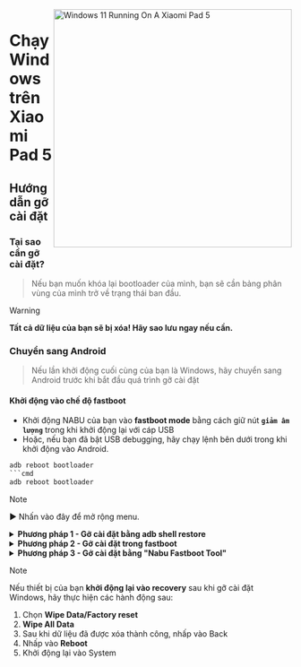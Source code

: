 <img align="right" src="https://raw.githubusercontent.com/erdilS/Port-Windows-11-Xiaomi-Pad-5/main/nabu.png" width="425" alt="Windows 11 Running On A Xiaomi Pad 5">

# Chạy Windows trên Xiaomi Pad 5

## Hướng dẫn gỡ cài đặt

### Tại sao cần gỡ cài đặt?
> Nếu bạn muốn khóa lại bootloader của mình, bạn sẽ cần bảng phân vùng của mình trở về trạng thái ban đầu.

> [!Warning]
> **Tất cả dữ liệu của bạn sẽ bị xóa! Hãy sao lưu ngay nếu cần.**

### Chuyển sang Android
> Nếu lần khởi động cuối cùng của bạn là Windows, hãy chuyển sang Android trước khi bắt đầu quá trình gỡ cài đặt

#### Khởi động vào chế độ fastboot
- Khởi động NABU của bạn vào **fastboot mode** bằng cách giữ nút **`giảm âm lượng`** trong khi khởi động lại với cáp USB
- Hoặc, nếu bạn đã bật USB debugging, hãy chạy lệnh bên dưới trong khi khởi động vào Android.
```cmd
adb reboot bootloader
```cmd
adb reboot bootloader
```

> [!NOTE]
>
> ▶️ Nhấn vào đây để mở rộng menu.

<details>
  <summary><strong>Phương pháp 1 - Gỡ cài đặt bằng adb shell restore</strong></summary>

### Chuẩn bị
- [```Android platform tools```](https://developer.android.com/studio/releases/platform-tools)

- [```Modified Recovery Image```](https://github.com/ArKT-7/twrp_device_xiaomi_nabu/releases/tag/mod-win)

#### Khởi động recovery đã chỉnh sửa
> Mở một cửa sổ CMD bên trong thư mục platform-tools, sau đó (trong khi máy tính bảng của bạn đang ở chế độ fastboot) chạy:
```cmd
fastboot boot path\to\recovery.img
```

### Khôi phục bố cục phân vùng
> [!Warning]
> Cái này sẽ xóa tất cả dữ liệu Android của bạn. Hãy sao lưu trước nếu cần.

```cmd
adb shell restore
```

#### Khởi động vào Android
```cmd
adb reboot 
```

## Done!

</details>

<details>
  <summary><strong>Phương pháp 2 - Gỡ cài đặt trong fastboot</strong></summary>

### Chuẩn bị
- [```Android platform tools```](https://developer.android.com/studio/releases/platform-tools)

- [```gpt_both0.bin```](https://github.com/erdilS/Port-Windows-11-Xiaomi-Pad-5/releases/download/1.0/gpt_both0.bin)

### Khôi phục bảng phân vùng
> Thay thế ```path\to\gpt_both0.bin``` bằng đường dẫn đến tệp gpt_both0.bin.
```cmd
fastboot flash partition:0 path\to\gpt_both0.bin
```

#### Xóa userdata
> Để tránh bootloop và khôi phục kích thước FS
```cmd
fastboot -w
```

#### Khởi động vào Android
```cmd
fastboot reboot
```

## Hoàn tất!

</details>

<details>
  <summary><strong>Phương pháp 3 - Gỡ cài đặt bằng "Nabu Fastboot Tool"</strong></summary>

### Chuẩn bị
 `Một `**`cáp`**` để kết nối `**`Xiaomi Pad 5`**` của bạn với `**`thiết bị khác`**

 **`Bất kỳ thiết bị nào khác (Android, Windows, Mac hoặc Linux)`**

### Kết nối với Fastboot Tool trên trang web
- Mở **[Nabu Fastboot Tool](https://arkt-7.github.io/nabu/)** trong trình duyệt của bất kỳ thiết bị nào.
- Nhấp vào nút **`Connect Device Fastboot`**.
- Chọn **`Android`** từ danh sách xuất hiện và **`cho phép`** quyền truy cập.

### Định dạng và Khôi phục phân vùng
- Cuộn xuống phần **`Format/wipe make Partition Stock`**.
- Trong hộp nhập, gõ **`format`**.
- Cuối cùng, nhấp vào nút **`Format/Wipe`** và nhấn **`OK`** khi một thông báo cảnh báo xuất hiện.
- Khi quá trình định dạng hoàn tất, một thông báo thành công sẽ xuất hiện. Nhấp **`OK`** để đóng thông báo.
- Cuộn lên và nhấp vào nút **`Reboot Device`** để khởi động lại thiết bị của bạn.

## Hoàn tất!

</details>

> [!NOTE]
> Nếu thiết bị của bạn **khởi động lại vào recovery** sau khi gỡ cài đặt Windows, hãy thực hiện các hành động sau:
> 1. Chọn **Wipe Data/Factory reset**
> 2. **Wipe All Data**
> 3. Sau khi dữ liệu đã được xóa thành công, nhấp vào Back
> 4. Nhấp vào **Reboot**
> 5. Khởi động lại vào System